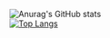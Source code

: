 ![Anurag's GitHub stats](https://github-readme-stats.vercel.app/api?username=HzyGamingTM&theme=radical&show=reviews,discussions_started,discussions_answered,prs_merged,prs_merged_percentage)
<br>
[![Top Langs](https://github-readme-stats.vercel.app/api/top-langs/?username=HzyGamingTM&theme=radical&layout=compact&exclude_repo=OpenGL-Game)](https://github.com/anuraghazra/github-readme-stats)
